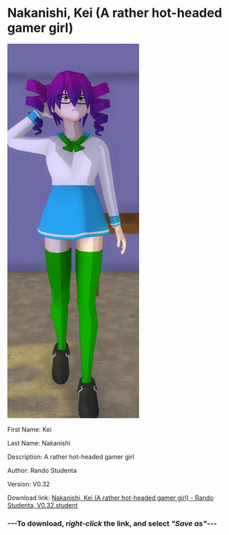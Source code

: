 # Nakanishi, Kei (A rather hot-headed gamer girl)

<img src = "https://raw.githubusercontent.com/Arbiter1223/Daigaku-Gurashi-Custom-Students/master/Students/Files/Nakanishi%2C%20Kei%20(A%20rather%20hot-headed%20gamer%20girl).png">

First Name: Kei

Last Name: Nakanishi

Description: A rather hot-headed gamer girl

Author: Rando Studenta

Version: V0.32

Download link: <a href="https://raw.githubusercontent.com/Arbiter1223/Daigaku-Gurashi-Custom-Students/master/Students/Files/Nakanishi%2C%20Kei%20(A%20rather%20hot-headed%20gamer%20girl)%20-%20Rando%20Studenta%2C%20V0.32.student">Nakanishi, Kei (A rather hot-headed gamer girl) - Rando Studenta, V0.32.student</a>

### ---**To download, _right-click_ the link, and select _"Save as"_**---
